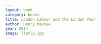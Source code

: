 ```yaml
---
layout: book
category: books
title: London Labour and the London Poor
author: Henry Mayhew
year: 2014
image: llatlp.jpg
---
```

